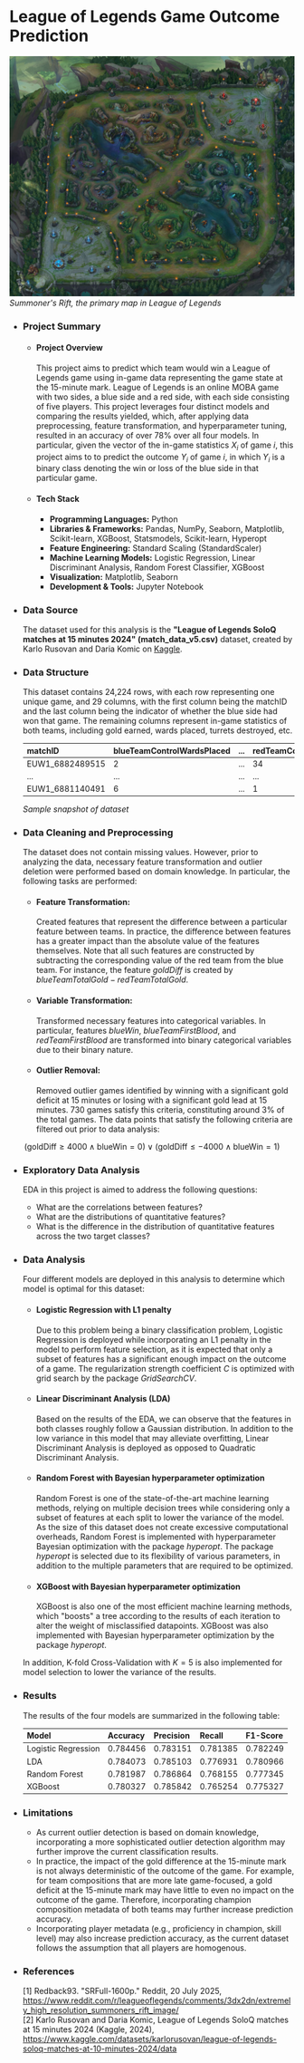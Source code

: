 # League of Legends Game Outcome Prediction
![Game Map of League of Legends](assets/SR.jpg)
*Summoner's Rift, the primary map in League of Legends*

- ### Project Summary
  - #### Project Overview
    This project aims to predict which team would win a League of Legends game using in-game data representing the game state at the 15-minute mark. League of Legends is an online MOBA game with two sides, a blue side and a red side, with each side consisting of five players. This project leverages four distinct models and comparing the results yielded, which, after applying data preprocessing, feature transformation, and hyperparameter tuning, resulted in an accuracy of over 78% over all four models. In particular, given the vector of the in-game statistics $X_i$ of game $i$, this project aims to to predict the outcome $Y_i$ of game $i$, in which $Y_i$ is a binary class denoting the win or loss of the blue side in that particular game.
  - #### Tech Stack
    - **Programming Languages:** Python
    - **Libraries & Frameworks:** Pandas, NumPy, Seaborn, Matplotlib, Scikit-learn, XGBoost, Statsmodels, Scikit-learn, Hyperopt
    - **Feature Engineering:** Standard Scaling (StandardScaler)
    - **Machine Learning Models:** Logistic Regression, Linear Discriminant Analysis, Random Forest Classifier, XGBoost
    - **Visualization:** Matplotlib, Seaborn
    - **Development & Tools:** Jupyter Notebook

- ### Data Source
  The dataset used for this analysis is the **"League of Legends SoloQ matches at 15 minutes 2024" (match_data_v5.csv)** dataset, created by Karlo Rusovan and Daria Komic on [Kaggle](https://www.kaggle.com/datasets/karlorusovan/league-of-legends-soloq-matches-at-10-minutes-2024/data).

- ### Data Structure
  This dataset contains 24,224 rows, with each row representing one unique game, and 29 columns, with the first column being the matchID and the last column being the indicator of whether the blue side had won that game. The remaining columns represent in-game statistics of both teams, including gold earned, wards placed, turrets destroyed, etc.

  |matchID|blueTeamControlWardsPlaced|...|redTeamControlWardsPlaced|...|blueWin|
  |-------|--------------------------|---|-------------------------|---|-------|
  |EUW1_6882489515|2|...|34|...|1|
  |...|...|...|...|...|
  |EUW1_6881140491|6|...|1|...|1|

  *Sample snapshot of dataset*

- ### Data Cleaning and Preprocessing
  The dataset does not contain missing values. However, prior to analyzing the data, necessary feature transformation and outlier deletion were performed based on domain knowledge. In particular, the following tasks are performed:

  - #### Feature Transformation:
    Created features that represent the difference between a particular feature between teams. In practice, the difference between features has a greater impact than the absolute value of the features themselves. Note that all such features are constructed by subtracting the corresponding value of the red team from the blue team. 
    For instance, the feature $goldDiff$ is created by $blueTeamTotalGold - redTeamTotalGold$.
  - #### Variable Transformation:
    Transformed necessary features into categorical variables. In particular, features $blueWin$, $blueTeamFirstBlood$, and $redTeamFirstBlood$ are transformed into binary categorical variables due to their binary nature.
  - #### Outlier Removal:
    Removed outlier games identified by winning with a significant gold deficit at 15 minutes or losing with a significant gold lead at 15 minutes. 730 games satisfy this criteria, constituting around 3% of the total games. The data points that satisfy the following criteria are filtered out prior to data analysis:
    
$$
\left( \text{goldDiff} \geq 4000 \land \text{blueWin} = 0 \right) \lor \left( \text{goldDiff} \leq -4000 \land \text{blueWin} = 1 \right)
$$

- ### Exploratory Data Analysis
  EDA in this project is aimed to address the following questions:

  - What are the correlations between features?
  - What are the distributions of quantitative features?
  - What is the difference in the distribution of quantitative features across the two target classes?

- ### Data Analysis
  Four different models are deployed in this analysis to determine which model is optimal for this dataset:
  - #### Logistic Regression with L1 penalty
    Due to this problem being a binary classification problem, Logistic Regression is deployed while incorporating an L1 penalty in the model to perform feature selection, as it is expected that only a subset of features has a significant enough impact on the outcome of a game. The regularization strength coefficient $C$ is optimized with grid search by the package *GridSearchCV*.
  - #### Linear Discriminant Analysis (LDA)
    Based on the results of the EDA, we can observe that the features in both classes roughly follow a Gaussian distribution. In addition to the low variance in this model that may alleviate overfitting, Linear Discriminant Analysis is deployed as opposed to Quadratic Discriminant Analysis.
  - #### Random Forest with Bayesian hyperparameter optimization
    Random Forest is one of the state-of-the-art machine learning methods, relying on multiple decision trees while considering only a subset of features at each split to lower the variance of the model. As the size of this dataset does not create excessive computational overheads, Random Forest is implemented with hyperparameter Bayesian optimization with the package *hyperopt*. The package _hyperopt_ is selected due to its flexibility of various parameters, in addition to the multiple parameters that are required to be optimized. 
  - #### XGBoost with Bayesian hyperparameter optimization
    XGBoost is also one of the most efficient machine learning methods, which "boosts" a tree according to the results of each iteration to alter the weight of misclassified datapoints. XGBoost was also implemented with Bayesian hyperparameter optimization by the package *hyperopt*.

  In addition, K-fold Cross-Validation with $K = 5$ is also implemented for model selection to lower the variance of the results.

- ### Results
  The results of the four models are summarized in the following table:

  |Model|Accuracy|Precision|Recall|F1-Score|
  |-----|--------|---------|------|--------|
  |Logistic Regression|0.784456|0.783151|0.781385|0.782249|
  |LDA|0.784073|0.785103|0.776931|0.780966|
  |Random Forest|0.781987|0.786864|0.768155|0.777345|
  |XGBoost|0.780327|0.785842|0.765254|0.775327|

- ### Limitations
  - As current outlier detection is based on domain knowledge, incorporating a more sophisticated outlier detection algorithm may further improve the current classification results.
  - In practice, the impact of the gold difference at the 15-minute mark is not always deterministic of the outcome of the game. For example, for team compositions that are more late game-focused, a gold deficit at the 15-minute mark may have little to even no impact on the outcome of the game. Therefore, incorporating champion composition metadata of both teams may further increase prediction accuracy.
  - Incorporating player metadata (e.g., proficiency in champion, skill level) may also increase prediction accuracy, as the current dataset follows the assumption that all players are homogenous. 

- ### References

  [1] Redback93. "SRFull-1600p." Reddit, 20 July 2025, https://www.reddit.com/r/leagueoflegends/comments/3dx2dn/extremely_high_resolution_summoners_rift_image/ \
  [2] Karlo Rusovan and Daria Komic, League of Legends SoloQ matches at 15 minutes 2024 (Kaggle, 2024), https://www.kaggle.com/datasets/karlorusovan/league-of-legends-soloq-matches-at-10-minutes-2024/data

